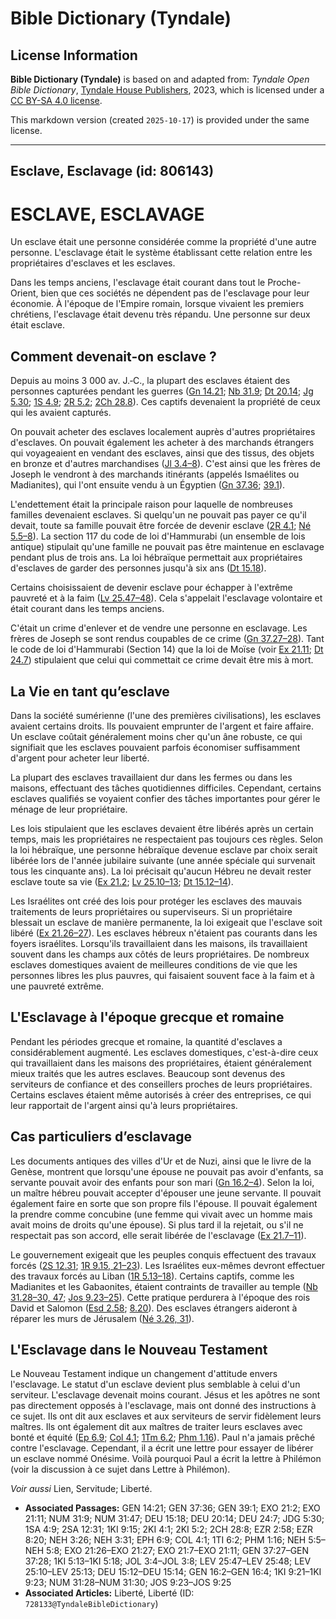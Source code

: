 # Bible Dictionary (Tyndale)

## License Information

**Bible Dictionary (Tyndale)** is based on and adapted from: _Tyndale Open Bible Dictionary_, [Tyndale House Publishers](https://tyndaleopenresources.com/), 2023, which is licensed under a [CC BY-SA 4.0 license](https://creativecommons.org/licenses/by-sa/4.0/legalcode.en).

This markdown version (created `2025-10-17`) is provided under the same license.



--------------------------------

## Esclave, Esclavage (id: 806143)

ESCLAVE, ESCLAVAGE
==================

Un esclave était une personne considérée comme la propriété d'une autre personne. L'esclavage était le système établissant cette relation entre les propriétaires d'esclaves et les esclaves.

Dans les temps anciens, l'esclavage était courant dans tout le Proche\-Orient, bien que ces sociétés ne dépendent pas de l'esclavage pour leur économie. À l'époque de l'Empire romain, lorsque vivaient les premiers chrétiens, l'esclavage était devenu très répandu. Une personne sur deux était esclave.

Comment devenait\-on esclave ?
------------------------------

Depuis au moins 3 000 av. J.‑C., la plupart des esclaves étaient des personnes capturées pendant les guerres ([Gn 14\.21](https://ref.ly/Gen14:21); [Nb 31\.9](https://ref.ly/Num31:9); [Dt 20\.14](https://ref.ly/Deut20:14); [Jg 5\.30](https://ref.ly/Judg5:30); [1S 4\.9](https://ref.ly/1Sam4:9); [2R 5\.2](https://ref.ly/2Kgs5:2); [2Ch 28\.8](https://ref.ly/2Chr28:8)). Ces captifs devenaient la propriété de ceux qui les avaient capturés.

On pouvait acheter des esclaves localement auprès d'autres propriétaires d'esclaves. On pouvait également les acheter à des marchands étrangers qui voyageaient en vendant des esclaves, ainsi que des tissus, des objets en bronze et d'autres marchandises ([Jl 3\.4–8](https://ref.ly/Joel3:4-Joel3:8)). C'est ainsi que les frères de Joseph le vendront à des marchands itinérants (appelés Ismaélites ou Madianites), qui l'ont ensuite vendu à un Égyptien ([Gn 37\.36](https://ref.ly/Gen37:36); [39\.1](https://ref.ly/Gen39:1)).

L'endettement était la principale raison pour laquelle de nombreuses familles devenaient esclaves. Si quelqu'un ne pouvait pas payer ce qu'il devait, toute sa famille pouvait être forcée de devenir esclave ([2R 4\.1](https://ref.ly/2Kgs4:1); [Né 5\.5–8](https://ref.ly/Neh5:5-Neh5:8)). La section 117 du code de loi d'Hammurabi (un ensemble de lois antique) stipulait qu'une famille ne pouvait pas être maintenue en esclavage pendant plus de trois ans. La loi hébraïque permettait aux propriétaires d'esclaves de garder des personnes jusqu'à six ans ([Dt 15\.18](https://ref.ly/Deut15:18)).

Certains choisissaient de devenir esclave pour échapper à l'extrême pauvreté et à la faim ([Lv 25\.47–48](https://ref.ly/Lev25:47-Lev25:48)). Cela s'appelait l'esclavage volontaire et était courant dans les temps anciens.

C'était un crime d'enlever et de vendre une personne en esclavage. Les frères de Joseph se sont rendus coupables de ce crime ([Gn 37\.27–28](https://ref.ly/Gen37:27-Gen37:28)). Tant le code de loi d'Hammurabi (Section 14\) que la loi de Moïse (voir [Ex 21\.11](https://ref.ly/Exod21:11); [Dt 24\.7](https://ref.ly/Deut24:7)) stipulaient que celui qui commettait ce crime devait être mis à mort.

La Vie en tant qu’esclave
-------------------------

Dans la société sumérienne (l'une des premières civilisations), les esclaves avaient certains droits. Ils pouvaient emprunter de l'argent et faire affaire. Un esclave coûtait généralement moins cher qu'un âne robuste, ce qui signifiait que les esclaves pouvaient parfois économiser suffisamment d'argent pour acheter leur liberté.

La plupart des esclaves travaillaient dur dans les fermes ou dans les maisons, effectuant des tâches quotidiennes difficiles. Cependant, certains esclaves qualifiés se voyaient confier des tâches importantes pour gérer le ménage de leur propriétaire.

Les lois stipulaient que les esclaves devaient être libérés après un certain temps, mais les propriétaires ne respectaient pas toujours ces règles. Selon la loi hébraïque, une personne hébraïque devenue esclave par choix serait libérée lors de l'année jubilaire suivante (une année spéciale qui survenait tous les cinquante ans). La loi précisait qu'aucun Hébreu ne devait rester esclave toute sa vie ([Ex 21\.2](https://ref.ly/Exod21:2); [Lv 25\.10–13](https://ref.ly/Lev25:10-Lev25:13); [Dt 15\.12–14](https://ref.ly/Deut15:12-Deut15:14)).

Les Israélites ont créé des lois pour protéger les esclaves des mauvais traitements de leurs propriétaires ou superviseurs. Si un propriétaire blessait un esclave de manière permanente, la loi exigeait que l'esclave soit libéré ([Ex 21\.26–27](https://ref.ly/Exod21:26-Exod21:27)). Les esclaves hébreux n'étaient pas courants dans les foyers israélites. Lorsqu'ils travaillaient dans les maisons, ils travaillaient souvent dans les champs aux côtés de leurs propriétaires. De nombreux esclaves domestiques avaient de meilleures conditions de vie que les personnes libres les plus pauvres, qui faisaient souvent face à la faim et à une pauvreté extrême.

L'Esclavage à l'époque grecque et romaine
-----------------------------------------

Pendant les périodes grecque et romaine, la quantité d'esclaves a considérablement augmenté. Les esclaves domestiques, c'est\-à\-dire ceux qui travaillaient dans les maisons des propriétaires, étaient généralement mieux traités que les autres esclaves. Beaucoup sont devenus des serviteurs de confiance et des conseillers proches de leurs propriétaires. Certains esclaves étaient même autorisés à créer des entreprises, ce qui leur rapportait de l'argent ainsi qu'à leurs propriétaires.

Cas particuliers d’esclavage
----------------------------

Les documents antiques des villes d'Ur et de Nuzi, ainsi que le livre de la Genèse, montrent que lorsqu'une épouse ne pouvait pas avoir d'enfants, sa servante pouvait avoir des enfants pour son mari ([Gn 16\.2–4](https://ref.ly/Gen16:2-Gen16:4)). Selon la loi, un maître hébreu pouvait accepter d'épouser une jeune servante. Il pouvait également faire en sorte que son propre fils l'épouse. Il pouvait également la prendre comme concubine (une femme qui vivait avec un homme mais avait moins de droits qu'une épouse). Si plus tard il la rejetait, ou s'il ne respectait pas son accord, elle serait libérée de l'esclavage ([Ex 21\.7–11](https://ref.ly/Exod21:7-Exod21:11)).

Le gouvernement exigeait que les peuples conquis effectuent des travaux forcés ([2S 12\.31](https://ref.ly/2Sam12:31); [1R 9\.15, 21–23](https://ref.ly/1Kgs9:15,1Kgs9:21-1Kgs9:23)). Les Israélites eux\-mêmes devront effectuer des travaux forcés au Liban ([1R 5\.13–18](https://ref.ly/1Kgs5:13-1Kgs5:18)). Certains captifs, comme les Madianites et les Gabaonites, étaient contraints de travailler au temple ([Nb 31\.28–30, 47](https://ref.ly/Num31:28-Num31:30,Num31:47); [Jos 9\.23–25](https://ref.ly/Josh9:23-Josh9:25)). Cette pratique perdurera à l'époque des rois David et Salomon ([Esd 2\.58](https://ref.ly/Ezra2:58); [8\.20](https://ref.ly/Ezra8:20)). Des esclaves étrangers aideront à réparer les murs de Jérusalem ([Né 3\.26, 31](https://ref.ly/Neh3:26,Neh3:31)).

L'Esclavage dans le Nouveau Testament
-------------------------------------

Le Nouveau Testament indique un changement d'attitude envers l'esclavage. Le statut d'un esclave devient plus semblable à celui d'un serviteur. L'esclavage devenait moins courant. Jésus et les apôtres ne sont pas directement opposés à l'esclavage, mais ont donné des instructions à ce sujet. Ils ont dit aux esclaves et aux serviteurs de servir fidèlement leurs maîtres. Ils ont également dit aux maîtres de traiter leurs esclaves avec bonté et équité ([Ep 6\.9](https://ref.ly/Eph6:9); [Col 4\.1](https://ref.ly/Col4:1); [1Tm 6\.2](https://ref.ly/1Tim6:2); [Phm 1\.16](https://ref.ly/Phlm1:16)). Paul n'a jamais prêché contre l'esclavage. Cependant, il a écrit une lettre pour essayer de libérer un esclave nommé Onésime. Voilà pourquoi Paul a écrit la lettre à Philémon (voir la discussion à ce sujet dans Lettre à Philémon).

*Voir aussi* Lien, Servitude; Liberté.

* **Associated Passages:** GEN 14:21; GEN 37:36; GEN 39:1; EXO 21:2; EXO 21:11; NUM 31:9; NUM 31:47; DEU 15:18; DEU 20:14; DEU 24:7; JDG 5:30; 1SA 4:9; 2SA 12:31; 1KI 9:15; 2KI 4:1; 2KI 5:2; 2CH 28:8; EZR 2:58; EZR 8:20; NEH 3:26; NEH 3:31; EPH 6:9; COL 4:1; 1TI 6:2; PHM 1:16; NEH 5:5–NEH 5:8; EXO 21:26–EXO 21:27; EXO 21:7–EXO 21:11; GEN 37:27–GEN 37:28; 1KI 5:13–1KI 5:18; JOL 3:4–JOL 3:8; LEV 25:47–LEV 25:48; LEV 25:10–LEV 25:13; DEU 15:12–DEU 15:14; GEN 16:2–GEN 16:4; 1KI 9:21–1KI 9:23; NUM 31:28–NUM 31:30; JOS 9:23–JOS 9:25
* **Associated Articles:** Liberté, Liberté (ID: `728133@TyndaleBibleDictionary`)

